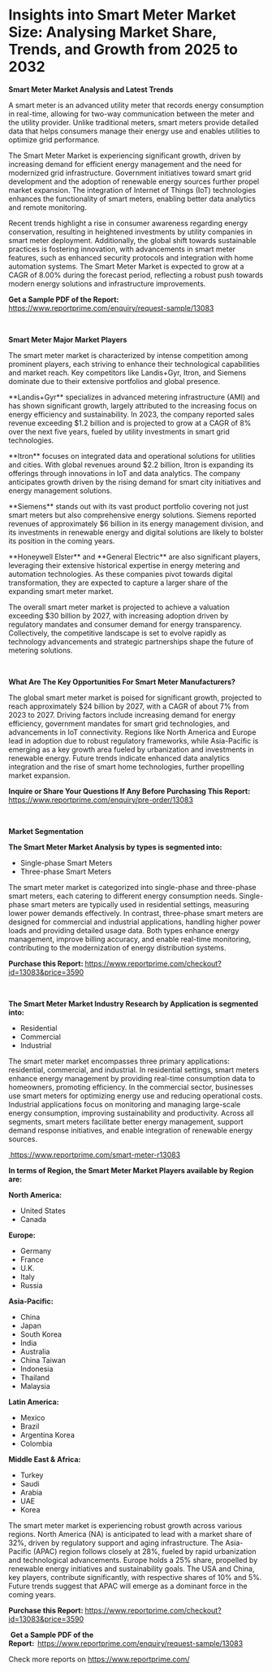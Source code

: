 <p><h1>Insights into Smart Meter Market Size: Analysing Market Share, Trends, and Growth from 2025 to 2032</h1></p><p><strong>Smart Meter Market Analysis and Latest Trends</strong></p>
<p><p>A smart meter is an advanced utility meter that records energy consumption in real-time, allowing for two-way communication between the meter and the utility provider. Unlike traditional meters, smart meters provide detailed data that helps consumers manage their energy use and enables utilities to optimize grid performance. </p><p>The Smart Meter Market is experiencing significant growth, driven by increasing demand for efficient energy management and the need for modernized grid infrastructure. Government initiatives toward smart grid development and the adoption of renewable energy sources further propel market expansion. The integration of Internet of Things (IoT) technologies enhances the functionality of smart meters, enabling better data analytics and remote monitoring.</p><p>Recent trends highlight a rise in consumer awareness regarding energy conservation, resulting in heightened investments by utility companies in smart meter deployment. Additionally, the global shift towards sustainable practices is fostering innovation, with advancements in smart meter features, such as enhanced security protocols and integration with home automation systems. The Smart Meter Market is expected to grow at a CAGR of 8.00% during the forecast period, reflecting a robust push towards modern energy solutions and infrastructure improvements.</p></p>
<p><strong>Get a Sample PDF of the Report:&nbsp;</strong> <a href="https://www.reportprime.com/enquiry/request-sample/13083?utm_campaign=3072&utm_medium=2&utm_source=Github&utm_content=ia&utm_term=19032025&utm_id=smart-meter">https://www.reportprime.com/enquiry/request-sample/13083</a></p>
<p>&nbsp;</p>
<p><strong>Smart Meter Major Market Players</strong></p>
<p><p>The smart meter market is characterized by intense competition among prominent players, each striving to enhance their technological capabilities and market reach. Key competitors like Landis+Gyr, Itron, and Siemens dominate due to their extensive portfolios and global presence.</p><p>**Landis+Gyr** specializes in advanced metering infrastructure (AMI) and has shown significant growth, largely attributed to the increasing focus on energy efficiency and sustainability. In 2023, the company reported sales revenue exceeding $1.2 billion and is projected to grow at a CAGR of 8% over the next five years, fueled by utility investments in smart grid technologies.</p><p>**Itron** focuses on integrated data and operational solutions for utilities and cities. With global revenues around $2.2 billion, Itron is expanding its offerings through innovations in IoT and data analytics. The company anticipates growth driven by the rising demand for smart city initiatives and energy management solutions.</p><p>**Siemens** stands out with its vast product portfolio covering not just smart meters but also comprehensive energy solutions. Siemens reported revenues of approximately $6 billion in its energy management division, and its investments in renewable energy and digital solutions are likely to bolster its position in the coming years.</p><p>**Honeywell Elster** and **General Electric** are also significant players, leveraging their extensive historical expertise in energy metering and automation technologies. As these companies pivot towards digital transformation, they are expected to capture a larger share of the expanding smart meter market.</p><p>The overall smart meter market is projected to achieve a valuation exceeding $30 billion by 2027, with increasing adoption driven by regulatory mandates and consumer demand for energy transparency. Collectively, the competitive landscape is set to evolve rapidly as technology advancements and strategic partnerships shape the future of metering solutions.</p></p>
<p>&nbsp;</p>
<p><strong>What Are The Key Opportunities For Smart Meter Manufacturers?</strong></p>
<p><p>The global smart meter market is poised for significant growth, projected to reach approximately $24 billion by 2027, with a CAGR of about 7% from 2023 to 2027. Driving factors include increasing demand for energy efficiency, government mandates for smart grid technologies, and advancements in IoT connectivity. Regions like North America and Europe lead in adoption due to robust regulatory frameworks, while Asia-Pacific is emerging as a key growth area fueled by urbanization and investments in renewable energy. Future trends indicate enhanced data analytics integration and the rise of smart home technologies, further propelling market expansion.</p></p>
<p><strong>Inquire or Share Your Questions If Any Before Purchasing This Report:</strong> <a href="https://www.reportprime.com/enquiry/pre-order/13083?utm_campaign=3072&utm_medium=2&utm_source=Github&utm_content=ia&utm_term=19032025&utm_id=smart-meter">https://www.reportprime.com/enquiry/pre-order/13083</a></p>
<p>&nbsp;</p>
<p><strong>Market Segmentation</strong></p>
<p><strong>The Smart Meter Market Analysis by types is segmented into:</strong></p>
<p><ul><li>Single-phase Smart Meters</li><li>Three-phase Smart Meters</li></ul></p>
<p><p>The smart meter market is categorized into single-phase and three-phase smart meters, each catering to different energy consumption needs. Single-phase smart meters are typically used in residential settings, measuring lower power demands effectively. In contrast, three-phase smart meters are designed for commercial and industrial applications, handling higher power loads and providing detailed usage data. Both types enhance energy management, improve billing accuracy, and enable real-time monitoring, contributing to the modernization of energy distribution systems.</p></p>
<p><strong>Purchase this Report:&nbsp;</strong><a href="https://www.reportprime.com/checkout?id=13083&price=3590&utm_campaign=3072&utm_medium=2&utm_source=Github&utm_content=ia&utm_term=19032025&utm_id=smart-meter">https://www.reportprime.com/checkout?id=13083&price=3590</a></p>
<p>&nbsp;</p>
<p><strong>The Smart Meter Market Industry Research by Application is segmented into:</strong></p>
<p><ul><li>Residential</li><li>Commercial</li><li>Industrial</li></ul></p>
<p><p>The smart meter market encompasses three primary applications: residential, commercial, and industrial. In residential settings, smart meters enhance energy management by providing real-time consumption data to homeowners, promoting efficiency. In the commercial sector, businesses use smart meters for optimizing energy use and reducing operational costs. Industrial applications focus on monitoring and managing large-scale energy consumption, improving sustainability and productivity. Across all segments, smart meters facilitate better energy management, support demand response initiatives, and enable integration of renewable energy sources.</p></p>
<p><a href="https://www.reportprime.com/smart-meter-r13083?utm_campaign=3072&utm_medium=2&utm_source=Github&utm_content=ia&utm_term=19032025&utm_id=smart-meter">&nbsp;https://www.reportprime.com/smart-meter-r13083</a></p>
<p><strong>In terms of Region, the Smart Meter Market Players available by Region are:</strong></p>
<p>
    <p> <strong> North America: </strong>
        <ul>
            <li>United States</li>
            <li>Canada</li>
        </ul>
        </p> 
    <p> <strong> Europe: </strong>
        <ul>
            <li>Germany</li>
            <li>France</li>
            <li>U.K.</li>
            <li>Italy</li>
            <li>Russia</li>
        </ul>
        </p> 
    <p> <strong> Asia-Pacific: </strong>
        <ul>
            <li>China</li>
            <li>Japan</li>
            <li>South Korea</li>
            <li>India</li>
            <li>Australia</li>
            <li>China Taiwan</li>
            <li>Indonesia</li>
            <li>Thailand</li>
            <li>Malaysia</li>
        </ul>
        </p> 
    <p> <strong> Latin America: </strong>
        <ul>
            <li>Mexico</li>
            <li>Brazil</li>
            <li>Argentina Korea</li>
            <li>Colombia</li>
        </ul>
        </p> 
    <p> <strong> Middle East & Africa: </strong>
        <ul>
            <li>Turkey</li>
            <li>Saudi</li>
            <li>Arabia</li>
            <li>UAE</li>
            <li>Korea</li>
        </ul>
    </p>
    </p>
<p><p>The smart meter market is experiencing robust growth across various regions. North America (NA) is anticipated to lead with a market share of 32%, driven by regulatory support and aging infrastructure. The Asia-Pacific (APAC) region follows closely at 28%, fueled by rapid urbanization and technological advancements. Europe holds a 25% share, propelled by renewable energy initiatives and sustainability goals. The USA and China, key players, contribute significantly, with respective shares of 10% and 5%. Future trends suggest that APAC will emerge as a dominant force in the coming years.</p></p>
<p><strong>Purchase this Report: </strong><a href="https://www.reportprime.com/checkout?id=13083&price=3590&utm_campaign=3072&utm_medium=2&utm_source=Github&utm_content=ia&utm_term=19032025&utm_id=smart-meter">https://www.reportprime.com/checkout?id=13083&price=3590</a></p>
<p>&nbsp;<strong>Get a Sample PDF of the Report:&nbsp;&nbsp;</strong><a href="https://www.reportprime.com/enquiry/request-sample/13083?utm_campaign=3072&utm_medium=2&utm_source=Github&utm_content=ia&utm_term=19032025&utm_id=smart-meter">https://www.reportprime.com/enquiry/request-sample/13083</a></p>
<p><strong></strong></p>
<p>Check more reports on <a href="https://www.reportprime.com/?utm_campaign=3072&utm_medium=2&utm_source=Github&utm_content=ia&utm_term=19032025&utm_id=smart-meter">https://www.reportprime.com/</a></p>